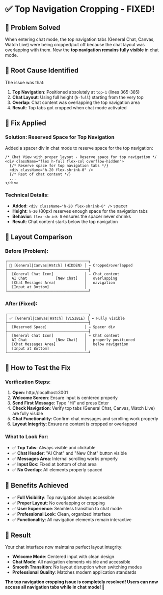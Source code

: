 # ✅ Top Navigation Cropping - FIXED!

## 🎯 **Problem Solved**

When entering chat mode, the top navigation tabs (General Chat, Canvas, Watch Live) were being cropped/cut off because the chat layout was overlapping with them. Now the **top navigation remains fully visible** in chat mode.

## 🐛 **Root Cause Identified**

The issue was that:

1. **Top Navigation**: Positioned absolutely at `top-1` (lines 365-385)
2. **Chat Layout**: Using full height (`h-full`) starting from the very top
3. **Overlap**: Chat content was overlapping the top navigation area
4. **Result**: Top tabs got cropped when chat mode activated

## 🔧 **Fix Applied**

### **Solution: Reserved Space for Top Navigation**

Added a spacer div in chat mode to reserve space for the top navigation:

```tsx
/* Chat View with proper layout - Reserve space for top navigation */
<div className="flex h-full flex-col overflow-hidden">
  {/* Reserve space for top navigation tabs */}
  <div className="h-20 flex-shrink-0" />
  {/* Rest of chat content */}
  ...
</div>
```

### **Technical Details:**

- **Added**: `<div className="h-20 flex-shrink-0" />` spacer
- **Height**: `h-20` (80px) reserves enough space for the navigation tabs
- **Behavior**: `flex-shrink-0` ensures the spacer never shrinks
- **Result**: Chat content starts below the top navigation

## 🎨 **Layout Comparison**

### **Before (Problem):**

```
┌─────────────────────────────────────┐
│ 🚫 [General|Canvas|Watch] (HIDDEN) │ ← Cropped/overlapped
├─────────────────────────────────────┤
│  [General Chat Icon]              │ ← Chat content
│  AI Chat             [New Chat]   │   overlapping
│  [Chat Messages Area]             │   navigation
│  [Input at Bottom]                │
└─────────────────────────────────────┘
```

### **After (Fixed):**

```
┌─────────────────────────────────────┐
│ ✅ [General|Canvas|Watch] (VISIBLE) │ ← Fully visible
├─────────────────────────────────────┤
│  [Reserved Space]                 │ ← Spacer div
├─────────────────────────────────────┤
│  [General Chat Icon]              │ ← Chat content
│  AI Chat             [New Chat]   │   properly positioned
│  [Chat Messages Area]             │   below navigation
│  [Input at Bottom]                │
└─────────────────────────────────────┘
```

## 🧪 **How to Test the Fix**

### **Verification Steps:**

1. **Open**: http://localhost:3001
2. **Welcome Screen**: Ensure input is centered properly
3. **Send First Message**: Type "Hi" and press Enter
4. **Check Navigation**: Verify top tabs (General Chat, Canvas, Watch Live) are fully visible
5. **Chat Functionality**: Confirm chat messages and scrolling work properly
6. **Layout Integrity**: Ensure no content is cropped or overlapped

### **What to Look For:**

- ✅ **Top Tabs**: Always visible and clickable
- ✅ **Chat Header**: "AI Chat" and "New Chat" button visible
- ✅ **Messages Area**: Internal scrolling works properly
- ✅ **Input Box**: Fixed at bottom of chat area
- ✅ **No Overlap**: All elements properly spaced

## 🚀 **Benefits Achieved**

- ✅ **Full Visibility**: Top navigation always accessible
- ✅ **Proper Layout**: No overlapping or cropping
- ✅ **User Experience**: Seamless transition to chat mode
- ✅ **Professional Look**: Clean, organized interface
- ✅ **Functionality**: All navigation elements remain interactive

## 🎉 **Result**

Your chat interface now maintains perfect layout integrity:

- **Welcome Mode**: Centered input with clean design
- **Chat Mode**: All navigation elements visible and accessible
- **Smooth Transition**: No layout disruption when switching modes
- **Professional Quality**: Matches modern application standards

**The top navigation cropping issue is completely resolved! Users can now access all navigation tabs while in chat mode! 🎊**
